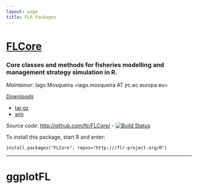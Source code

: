 ```yaml
---
layout: page
title: FLR Packages
---
```


# [FLCore](http://flr-project.org/FLCore)

### Core classes and methods for fisheries modelling and management strategy simulation in R.

*Maintainer*: Iago Mosqueira <iago.mosqueira AT jrc.ec.europa.eu>

[*Downloads*](https://github.com/flr/FLCore/releases/latest)

- [tar.gz](https://github.com/flr/FLCore/archive/v2.5.20140522.tar.gz)
- [win](https://github.com/flr/FLCore/archive/v2.5.20140522.zip)

*Source code*: <http://github.com/flr/FLCore/> - [![Build Status](https://travis-ci.org/flr/FLCore.svg?branch=master)](https://travis-ci.org/flr/FLCore)

To install this package, start R and enter:

	install.packages("FLCore", repos="http:///flr-project.org/R")
___

# ggplotFL
